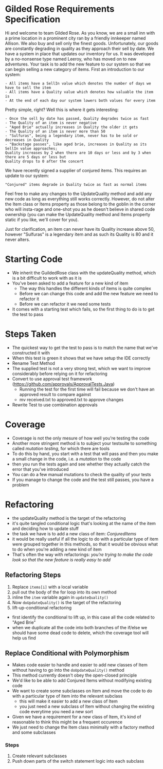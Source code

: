 # Gilded Rose Requirements Specification

Hi and welcome to team Gilded Rose. As you know, we are a small inn with a prime location in a
prominent city ran by a friendly innkeeper named Allison. We also buy and sell only the finest goods.
Unfortunately, our goods are constantly degrading in quality as they approach their sell by date. We
have a system in place that updates our inventory for us. It was developed by a no-nonsense type named
Leeroy, who has moved on to new adventures. Your task is to add the new feature to our system so that
we can begin selling a new category of items. First an introduction to our system:

	- All items have a SellIn value which denotes the number of days we have to sell the item
	- All items have a Quality value which denotes how valuable the item is
	- At the end of each day our system lowers both values for every item

Pretty simple, right? Well this is where it gets interesting:

	- Once the sell by date has passed, Quality degrades twice as fast
	- The Quality of an item is never negative
	- "Aged Brie" actually increases in Quality the older it gets
	- The Quality of an item is never more than 50
	- "Sulfuras", being a legendary item, never has to be sold or decreases in Quality
	- "Backstage passes", like aged brie, increases in Quality as its SellIn value approaches;
	Quality increases by 2 when there are 10 days or less and by 3 when there are 5 days or less but
	Quality drops to 0 after the concert

We have recently signed a supplier of conjured items. This requires an update to our system:

	"Conjured" items degrade in Quality twice as fast as normal items

Feel free to make any changes to the UpdateQuality method and add any new code as long as everything
still works correctly. However, do not alter the Item class or Items property as those belong to the
goblin in the corner who will insta-rage and one-shot you as he doesn't believe in shared code
ownership (you can make the UpdateQuality method and Items property static if you like, we'll cover
for you).

Just for clarification, an item can never have its Quality increase above 50, however "Sulfuras" is a
legendary item and as such its Quality is 80 and it never alters.

# Starting Code
- We inherit the GuildedRose class with the updateQuality method, which is a bit difficult to work with as it is
- You've been asked to add a feature for a new kind of item 
  - The way this handles the different kinds of items is quite complex 
  - Before we can change this code and add the new feature we need to refactor it 
  - Before we can refactor it we need some tests
- It comes with a starting test which fails, so the first thing to do is to get the test to pass

# Steps Taken
- The quickest way to get the test to pass is to match the name that we've constructed it with
- When this test is green it shows that we have setup the IDE correctly 
- Rename Test Method
- The supplied test is not a very strong test, which we want to improve considerably before relying on it for refactoring 
- Convert to use approval test framework  (https://github.com/approvals/ApprovalTests.Java)
  - Running the test for the first time will fail because we don't have an approved result to compare against
  - mv received.txt to approved.txt to approve changes
- Rewrite Test to use combination approvals 

# Coverage
- Coverage is not the only mesure of how well you're testing the code
- Another more stringent method is to subject your testsuite to something called _mutation testing_, for which there are tools 
- To do this by hand, you start with a test that will pass and then you make a small change in the code, i.e. a _mutation_ to the code
- then you run the tests again and see whether they actually catch the error that you've introduced 
- You can do a few manual mutations to check the quality of your tests
- If you manage to change the code and the test still passes, you have a problem 

# Refactoring
- the updateQuality method is the target of the refactoring
- it's quite tangled conditional logic that's looking at the name of the item and deciding how to update stuff 
- the task we have is to add a new class of item: _ConjuredItems_
- it would be really useful if all the logic to do with a particular type of item were grouped together in this methods, so that it would be obvious what to do when you're adding a new kind of item 
- That's often the way with refactorings: _you're trying to make the code look so that the new feature is really easy to add_

## Refactoring Steps
1. Replace `items[i]` with a local variable 
2. pull out the body of the for loop into its own method 
3. inline the `item` variable again in `updateQuality()`
4. Now `doUpdateQuality()` is the target of the refactoring 
5. lift-up-conditional refactoring
  - first identify the conditional to lift up, in this case all the code related to "Aged Brie"
  - when we duplicate all the code into both branches of the if/else we should have some dead code to delete, which the coverage tool will help us find
 
## Replace Conditional with Polymorphism
- Makes code easier to handle and easier to add new classes of Item without having to go into the `doUpdateQuality()` method
- This method currently doesn't obey the open-closed principle
- We'd like to be able to add Conjured Items without modifying existing code 
- We want to create some subclasses on Item and move the code to do with a particular type of item into the relevant subclass 
  - this will make it easier to add a new class of Item 
  - you just need a new subclass of Item without changing the existing code everytime you need a new sort 
- Given we have a requirement for a new class of Item, it's kind of reasonable to think this might be a frequent occurence 
- We just need to change the Item class minimally with a factory method and some subclasses
### Steps
1. Create relevant subclasses 
2. Push down parts of the switch statement logic into each subclass 